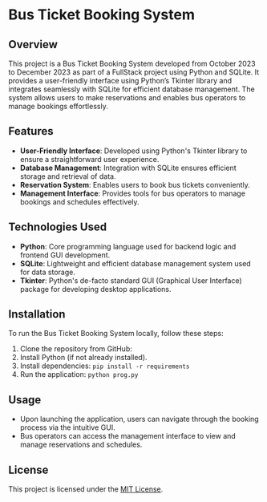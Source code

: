 # Bus Ticket Booking System

## Overview
This project is a Bus Ticket Booking System developed from October 2023 to December 2023 as part of a FullStack project using Python and SQLite. It provides a user-friendly interface using Python’s Tkinter library and integrates seamlessly with SQLite for efficient database management. The system allows users to make reservations and enables bus operators to manage bookings effortlessly.

## Features
- **User-Friendly Interface**: Developed using Python's Tkinter library to ensure a straightforward user experience.
- **Database Management**: Integration with SQLite ensures efficient storage and retrieval of data.
- **Reservation System**: Enables users to book bus tickets conveniently.
- **Management Interface**: Provides tools for bus operators to manage bookings and schedules effectively.

## Technologies Used
- **Python**: Core programming language used for backend logic and frontend GUI development.
- **SQLite**: Lightweight and efficient database management system used for data storage.
- **Tkinter**: Python's de-facto standard GUI (Graphical User Interface) package for developing desktop applications.

## Installation
To run the Bus Ticket Booking System locally, follow these steps:
1. Clone the repository from GitHub:
2. Install Python (if not already installed).
3. Install dependencies: `pip install -r requirements`
4. Run the application: `python prog.py`


## Usage
- Upon launching the application, users can navigate through the booking process via the intuitive GUI.
- Bus operators can access the management interface to view and manage reservations and schedules.

## License
This project is licensed under the [MIT License](LICENSE).



